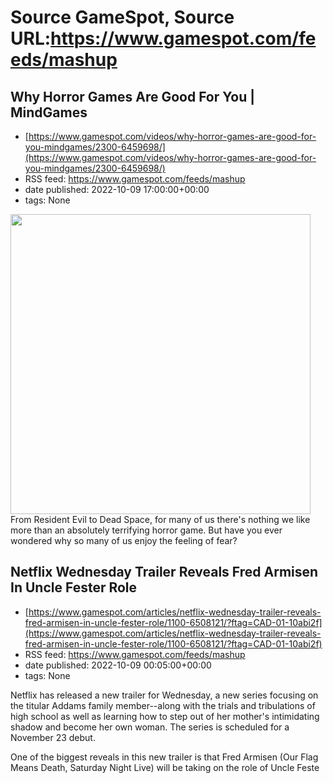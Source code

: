 # Source GameSpot, Source URL:https://www.gamespot.com/feeds/mashup

## Why Horror Games Are Good For You | MindGames
 - [https://www.gamespot.com/videos/why-horror-games-are-good-for-you-mindgames/2300-6459698/](https://www.gamespot.com/videos/why-horror-games-are-good-for-you-mindgames/2300-6459698/)
 - RSS feed: https://www.gamespot.com/feeds/mashup
 - date published: 2022-10-09 17:00:00+00:00
 - tags: None

<img height="480" src="https://www.gamespot.com/a/uploads/square_medium/1594/15941173/4045083-mindgames_recreationalfear_thumbnail_v3b_site.jpg" width="480" /> From Resident Evil to Dead Space, for many of us there's nothing we like more than an absolutely terrifying horror game. But have you ever wondered why so many of us enjoy the feeling of fear?

## Netflix Wednesday Trailer Reveals Fred Armisen In Uncle Fester Role
 - [https://www.gamespot.com/articles/netflix-wednesday-trailer-reveals-fred-armisen-in-uncle-fester-role/1100-6508121/?ftag=CAD-01-10abi2f](https://www.gamespot.com/articles/netflix-wednesday-trailer-reveals-fred-armisen-in-uncle-fester-role/1100-6508121/?ftag=CAD-01-10abi2f)
 - RSS feed: https://www.gamespot.com/feeds/mashup
 - date published: 2022-10-09 00:05:00+00:00
 - tags: None

<p> </p><p dir="ltr">Netflix has released a new trailer for Wednesday, a new series focusing on the titular Addams family member--along with the trials and tribulations of high school as well as learning how to step out of her mother's intimidating shadow and become her own woman. The series is scheduled for a November 23 debut.</p><p dir="ltr">One of the biggest reveals in this new trailer is that Fred Armisen (Our Flag Means Death, Saturday Night Live) will be taking on the role of Uncle Feste
